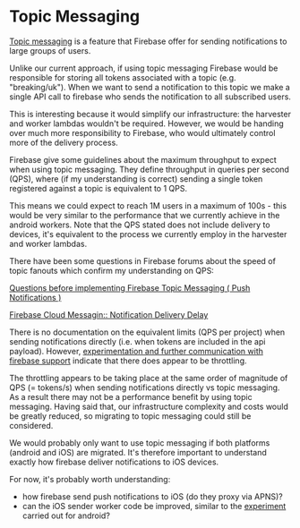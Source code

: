 # Topic Messaging

[Topic messaging](https://firebase.google.com/docs/cloud-messaging/android/topic-messaging) is a feature that Firebase offer for sending notifications to large groups of users.

Unlike our current approach, if using topic messaging Firebase would be responsible for storing all tokens associated with a topic (e.g. "breaking/uk"). 
When we want to send a notification to this topic we make a single API call to firebase who sends the notification to all subscribed users.

This is interesting because it would simplify our infrastructure: the harvester and worker lambdas wouldn't be required. 
However, we would be handing over much more responsibility to Firebase, who would ultimately control more of the delivery process.

Firebase give some guidelines about the maximum throughput to expect when using topic messaging.
They define throughput in queries per second (QPS), where (if my understanding is correct) sending a single token registered against a topic is equivalent to 1 QPS.

This means we could expect to reach 1M users in a maximum of 100s - this would be very similar to the performance that we currently achieve in the android workers.
Note that the QPS stated does not include delivery to devices, it's equivalent to the process we currently employ in the harvester and worker lambdas.

There have been some questions in Firebase forums about the speed of topic fanouts which confirm my understanding on QPS:

[Questions before implementing Firebase Topic Messaging ( Push Notifications )](https://groups.google.com/g/firebase-talk/c/KmaF9GqUJAI)

[Firebase Cloud Messagin:: Notification Delivery Delay](https://groups.google.com/g/firebase-talk/c/CqDqzA7irrg/m/bDLU8AFyAwAJ?utm_medium=email&utm_source=footer)


There is no documentation on the equivalent limits (QPS per project) when sending notifications directly (i.e. when tokens are included in the api payload). 
However, [experimentation and further communication with firebase support](16-batching-sqs-messages-and-api-calls.md) indicate that there does appear to be throttling.

The throttling appears to be taking place at the same order of magnitude of QPS (= tokens/s) when sending notifications directly vs topic messaging. As a result there may not be a performance benefit by using topic messaging.
Having said that, our infrastructure complexity and costs would be greatly reduced, so migrating to topic messaging could still be considered.

We would probably only want to use topic messaging if both platforms (android and iOS) are migrated. It's therefore important to understand exactly how firebase deliver notifications to iOS devices.

For now, it's probably worth understanding:
- how firebase send push notifications to iOS (do they proxy via APNS)?
- can the iOS sender worker code be improved, similar to the [experiment](16-batching-sqs-messages-and-api-calls.md) carried out for android?